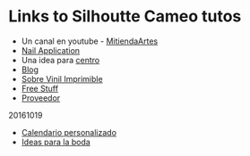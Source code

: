 # Links to Silhoutte Cameo tutos


* Un canal en youtube - [MitiendaArtes][1]
* [Nail Application][2]
* Una idea para [centro][3]
* [Blog][4]  
* [Sobre Vinil Imprimible](http://www.planetasilhouette.es/vinilo-imprimible-que-gran-descubrimiento/)
* [Free Stuff](http://www.planetasilhouette.es/category/freebies-2/)
* [Proveedor](http://www.suministro.cl/category_s/1328.htm)

20161019
* [Calendario personalizado](https://www.youtube.com/watch?v=enEb5wsVKsA)
* [Ideas para la boda](https://www.youtube.com/user/Anrilla/videos)

[1]: https://www.youtube.com/user/MiTiendadeArtes
[2]: https://www.youtube.com/watch?v=Aav4BOJHcKM
[3]: https://www.youtube.com/watch?v=aG_-Cv7PWCs
[4]: http://www.planetasilhouette.es/